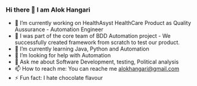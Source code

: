 ### Hi there 👋 I am Alok Hangari

<!--
**ak-admi/Ak-admi** is a ✨ _special_ ✨ repository because its `README.md` (this file) appears on your GitHub profile.

Here are some ideas to get you started:


-->

- 🔭 I’m currently working on HealthAsyst HealthCare Product as Quality Aussurance - Automation Engineer
- 🌱 I was part of the core team of BDD Automation project - We successfully created framework from scratch to test our product.
- 🌱 I’m currently learning Java, Python and Automation
- 🤔 I’m looking for help with Automation
- 💬 Ask me about Software Development, testing, Political analysis
- 📫 How to reach me: You can reache me alokhangari@gmail.com
- ⚡ Fun fact: I hate chocolate flavour

